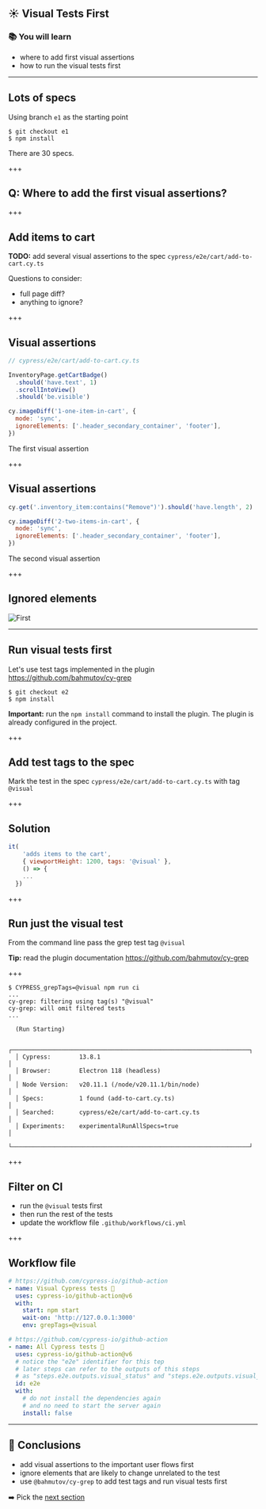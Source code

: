 ## ☀️ Visual Tests First

### 📚 You will learn

- where to add first visual assertions
- how to run the visual tests first

---

## Lots of specs

Using branch `e1` as the starting point

```
$ git checkout e1
$ npm install
```

There are 30 specs.

+++

## Q: Where to add the first visual assertions?

+++

## Add items to cart

**TODO:** add several visual assertions to the spec `cypress/e2e/cart/add-to-cart.cy.ts`

Questions to consider:

- full page diff?
- anything to ignore?

+++

## Visual assertions

```js
// cypress/e2e/cart/add-to-cart.cy.ts

InventoryPage.getCartBadge()
  .should('have.text', 1)
  .scrollIntoView()
  .should('be.visible')

cy.imageDiff('1-one-item-in-cart', {
  mode: 'sync',
  ignoreElements: ['.header_secondary_container', 'footer'],
})
```

The first visual assertion

+++

## Visual assertions

```js
cy.get('.inventory_item:contains("Remove")').should('have.length', 2)

cy.imageDiff('2-two-items-in-cart', {
  mode: 'sync',
  ignoreElements: ['.header_secondary_container', 'footer'],
})
```

The second visual assertion

+++

## Ignored elements

![First](./img/one.png)

---

## Run visual tests first

Let's use test tags implemented in the plugin https://github.com/bahmutov/cy-grep

```
$ git checkout e2
$ npm install
```

**Important:** run the `npm install` command to install the plugin. The plugin is already configured in the project.

+++

## Add test tags to the spec

Mark the test in the spec `cypress/e2e/cart/add-to-cart.cy.ts` with tag `@visual`

+++

## Solution

```js
it(
	'adds items to the cart',
	{ viewportHeight: 1200, tags: '@visual' },
	() => {
    ...
  })
```

+++

## Run just the visual test

From the command line pass the grep test tag `@visual`

**Tip:** read the plugin documentation https://github.com/bahmutov/cy-grep

+++

```
$ CYPRESS_grepTags=@visual npm run ci
...
cy-grep: filtering using tag(s) "@visual"
cy-grep: will omit filtered tests
...

  (Run Starting)

  ┌───────────────────────────────────────────────────────────────────┐
  │ Cypress:        13.8.1                                            │
  │ Browser:        Electron 118 (headless)                           │
  │ Node Version:   v20.11.1 (/node/v20.11.1/bin/node)                │
  │ Specs:          1 found (add-to-cart.cy.ts)                       │
  │ Searched:       cypress/e2e/cart/add-to-cart.cy.ts                │
  │ Experiments:    experimentalRunAllSpecs=true                      │
  └───────────────────────────────────────────────────────────────────┘
```

+++

## Filter on CI

- run the `@visual` tests first
- then run the rest of the tests
- update the workflow file `.github/workflows/ci.yml`

+++

## Workflow file

```yml
# https://github.com/cypress-io/github-action
- name: Visual Cypress tests 🧪
  uses: cypress-io/github-action@v6
  with:
    start: npm start
    wait-on: 'http://127.0.0.1:3000'
    env: grepTags=@visual

# https://github.com/cypress-io/github-action
- name: All Cypress tests 🧪
  uses: cypress-io/github-action@v6
  # notice the "e2e" identifier for this tep
  # later steps can refer to the outputs of this steps
  # as "steps.e2e.outputs.visual_status" and "steps.e2e.outputs.visual_description
  id: e2e
  with:
    # do not install the dependencies again
    # and no need to start the server again
    install: false
```

---

## 🏁 Conclusions

- add visual assertions to the important user flows first
- ignore elements that are likely to change unrelated to the test
- use `@bahmutov/cy-grep` to add test tags and run visual tests first

➡️ Pick the [next section](https://github.com/bahmutov/cypress-visual-testing-workshop#contents)
